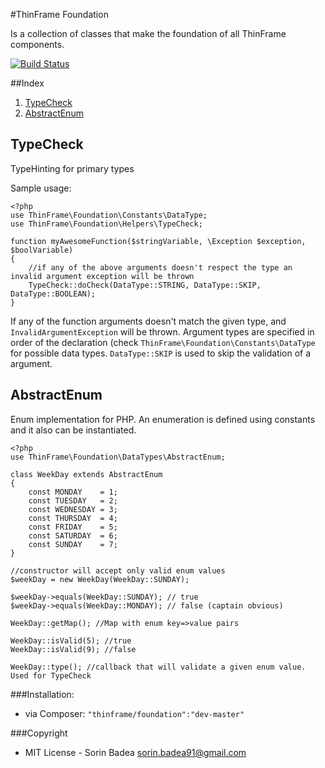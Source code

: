 #ThinFrame Foundation

Is a collection of classes that make the foundation of all ThinFrame components.

[![Build Status](https://secure.travis-ci.org/thinframe/foundation.png?branch=master)](http://travis-ci.org/thinframe/foundation)

##Index
1. [TypeCheck](#typecheck)
2. [AbstractEnum](#abstractenum)


## TypeCheck
TypeHinting for primary types

Sample usage:

    <?php
    use ThinFrame\Foundation\Constants\DataType;
    use ThinFrame\Foundation\Helpers\TypeCheck;
    
    function myAwesomeFunction($stringVariable, \Exception $exception, $boolVariable)
    {
        //if any of the above arguments doesn't respect the type an invalid argument exception will be thrown
        TypeCheck::doCheck(DataType::STRING, DataType::SKIP, DataType::BOOLEAN);
    }

If any of the function arguments doesn't match the given type, and `InvalidArgumentException` will be thrown. Argument types are specified in order of the declaration (check `ThinFrame\Foundation\Constants\DataType` for possible data types. `DataType::SKIP` is used to skip the validation of a argument. 

## AbstractEnum
Enum implementation for PHP. An enumeration is defined using constants and it also can be instantiated. 

    <?php
    use ThinFrame\Foundation\DataTypes\AbstractEnum;
    
    class WeekDay extends AbstractEnum
    {
        const MONDAY    = 1;
        const TUESDAY   = 2;
        const WEDNESDAY = 3;
        const THURSDAY  = 4;
        const FRIDAY    = 5;
        const SATURDAY  = 6;
        const SUNDAY    = 7;
    }
    
    //constructor will accept only valid enum values
    $weekDay = new WeekDay(WeekDay::SUNDAY);
    
    $weekDay->equals(WeekDay::SUNDAY); // true
    $weekDay->equals(WeekDay::MONDAY); // false (captain obvious)
    
    WeekDay::getMap(); //Map with enum key=>value pairs
    
    WeekDay::isValid(5); //true
    WeekDay::isValid(9); //false
    
    WeekDay::type(); //callback that will validate a given enum value. Used for TypeCheck


###Installation:
* via Composer: `"thinframe/foundation":"dev-master"`

###Copyright
* MIT License - Sorin Badea <sorin.badea91@gmail.com>
